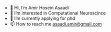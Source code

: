 - 👋 Hi, I’m Amir Hosein Asaadi
- 👀 I’m interested in Computational Neuroscince
- 🌱 I’m currently applying for phd
- 📫 How to reach me asaadi.amir@gmail.com

<!---
amirasaadi/amirasaadi is a ✨ special ✨ repository because its `README.md` (this file) appears on your GitHub profile.
You can click the Preview link to take a look at your changes.
--->
